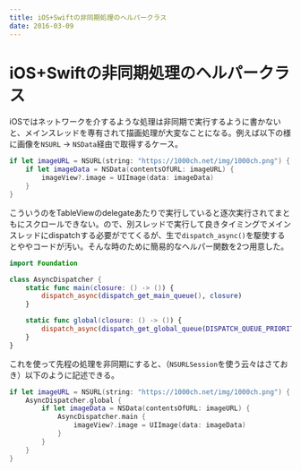 ```yaml
---
title: iOS+Swiftの非同期処理のヘルパークラス
date: 2016-03-09
---
```


# iOS+Swiftの非同期処理のヘルパークラス

iOSではネットワークを介するような処理は非同期で実行するように書かないと、メインスレッドを専有されて描画処理が大変なことになる。例えば以下の様に画像を`NSURL` → `NSData`経由で取得するケース。

```swift
if let imageURL = NSURL(string: "https://1000ch.net/img/1000ch.png") {
    if let imageData = NSData(contentsOfURL: imageURL) {
        imageView?.image = UIImage(data: imageData)
    }
}
```

こういうのをTableViewのdelegateあたりで実行していると逐次実行されてまともにスクロールできない。ので、別スレッドで実行して良きタイミングでメインスレッドにdispatchする必要がでてくるが、生で`dispatch_async()`を駆使するとややコードが汚い。そんな時のために簡易的なヘルパー関数を2つ用意した。

```swift
import Foundation

class AsyncDispatcher {
    static func main(closure: () -> ()) {
        dispatch_async(dispatch_get_main_queue(), closure)
    }

    static func global(closure: () -> ()) {
        dispatch_async(dispatch_get_global_queue(DISPATCH_QUEUE_PRIORITY_DEFAULT, 0), closure)
    }
}
```

これを使って先程の処理を非同期にすると、（`NSURLSession`を使う云々はさておき）以下のように記述できる。

```swift
if let imageURL = NSURL(string: "https://1000ch.net/img/1000ch.png") {
    AsyncDispatcher.global {
        if let imageData = NSData(contentsOfURL: imageURL) {
            AsyncDispatcher.main {
                imageView?.image = UIImage(data: imageData)
            }
        }
    }
}
```
